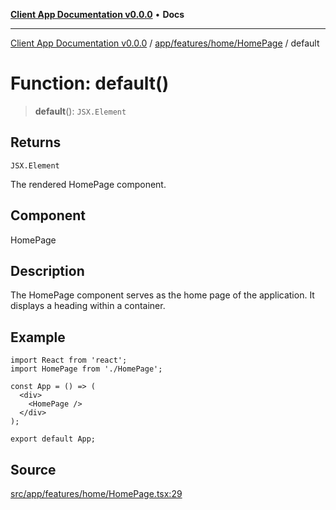 [**Client App Documentation v0.0.0**](../../../../../README.md) • **Docs**

***

[Client App Documentation v0.0.0](../../../../../README.md) / [app/features/home/HomePage](../README.md) / default

# Function: default()

> **default**(): `JSX.Element`

## Returns

`JSX.Element`

The rendered HomePage component.

## Component

HomePage

## Description

The HomePage component serves as the home page of the application. It displays a heading within a container.

## Example

```tsx
import React from 'react';
import HomePage from './HomePage';

const App = () => (
  <div>
    <HomePage />
  </div>
);

export default App;
```

## Source

[src/app/features/home/HomePage.tsx:29](https://github.com/jimmykurian/Reactivities/blob/ab68919949da6f10746423fc739292afd2dfa6f7/client-app/src/app/features/home/HomePage.tsx#L29)
